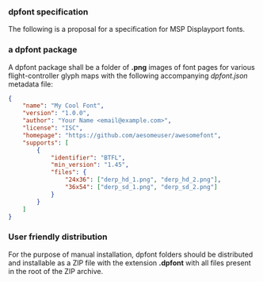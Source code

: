 ### dpfont specification

The following is a proposal for a specification for MSP Displayport fonts.

### a dpfont package

A dpfont package shall be a folder of **.png** images of font pages for various flight-controller glyph maps with the following accompanying *dpfont.json* metadata file:

```json
{
    "name": "My Cool Font",
    "version": "1.0.0",
    "author": "Your Name <email@example.com>",
    "license": "ISC",
    "homepage": "https://github.com/aesomeuser/awesomefont",
    "supports": [
        {
            "identifier": "BTFL",
            "min_version": "1.45",
            "files": {
                "24x36": ["derp_hd_1.png", "derp_hd_2.png"],
                "36x54": ["derp_sd_1.png", "derp_sd_2.png"]
            }
        }
    ]
}
```

### User friendly distribution

For the purpose of manual installation, dpfont folders should be distributed and installable as a ZIP file with the extension **.dpfont** with all files present in the root of the ZIP archive.
